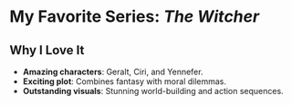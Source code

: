 # My Favorite Series: *The Witcher*
## Why I Love It
- **Amazing characters**: Geralt, Ciri, and Yennefer.
- **Exciting plot**: Combines fantasy with moral dilemmas.
- **Outstanding visuals**: Stunning world-building and action sequences.
